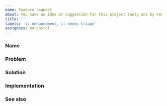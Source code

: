 ```yaml
---
name: Feature request
about: You have an idea or suggestion for this project (only one by request)
title: ''
labels: 'i: enhancement, i: needs triage'
assignees: marcastel
---
```


### Name
<!-- Provide a brief description of your idea/suggestion (max. 80 chars) -->

### Problem
<!-- Clear, concise, and documented description of the problem or circumstances that triggered this feature request -->

### Solution
<!-- Clear, concise, and illustrated description of your solution. Diagrams are highly appreciated. Alternatives too -->

### Implementation
<!-- Try answering: what? who? when? how?, … address teachability, documentation, adoption, migration strategy -->

### See also
<!-- Provide links too online resources of interest for this feature -->
